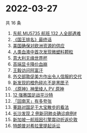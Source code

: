 # 2022-03-27

共 16 条

<!-- BEGIN -->
<!-- 最后更新时间 Sun Mar 27 2022 01:08:11 GMT+0800 (China Standard Time) -->

1. [东航 MU5735 航班 132 人全部遇难](https://www.zhihu.com/search?q=东航)
1. [《国王排名》最终话](https://www.zhihu.com/search?q=国王排名)
1. [美国确保对欧洲资源的供应](https://www.zhihu.com/search?q=美国供应)
1. [人类血液中首次发现微塑料颗粒](https://www.zhihu.com/search?q=微塑料)
1. [意大利无缘世界杯](https://www.zhihu.com/search?q=意大利无缘世界杯)
1. [高端显卡降价血崩](https://www.zhihu.com/search?q=显卡降价)
1. [王毅访问阿富汗](https://www.zhihu.com/search?q=王毅访问阿富汗)
1. [外交部敦促美方作出令人信服的交代](https://www.zhihu.com/search?q=外交部敦促美方)
1. [新发现的橙色碎片不是黑匣子](https://www.zhihu.com/search?q=黑匣子)
1. [《原神》神里绫人 PV 原神](https://www.zhihu.com/search?q=原神)
1. [12 强赛国足战平沙特](https://www.zhihu.com/search?q=国足)
1. [「回南天」有多夸张](https://www.zhihu.com/search?q=回南天)
1. [董路对国足于大宝散步的看法](https://www.zhihu.com/search?q=董路)
1. [长沙发现 2 例新冠肺炎确诊病例#](https://www.zhihu.com/search?q=长沙新冠)
1. [新加坡一航班因引擎震动折返伦敦](https://www.zhihu.com/search?q=新加坡航班)
1. [特朗普对希拉里提起诉讼](https://www.zhihu.com/search?q=特朗普对希拉里提起诉讼)

<!-- END -->
